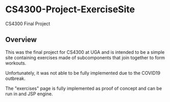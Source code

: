# CS4300-Project-ExerciseSite
CS4300 Final Project

## Overview

This was the final project for CS4300 at UGA and is intended to be a simple site containing exercises made of subcomponents that join together to form workouts.  

Unfortunately, it was not able to be fully implemented due to the COVID19 outbreak.

The "exercises" page is fully implemented as proof of concept and can be run in and JSP engine.

